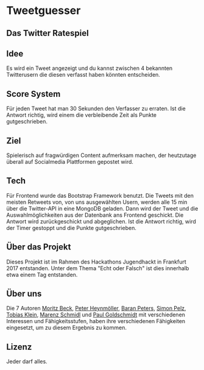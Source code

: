 # Tweetguesser

Das Twitter Ratespiel
------------------------------------------------------------------
## Idee
Es wird ein Tweet angezeigt und du kannst zwischen 4 bekannten Twitterusern die diesen verfasst haben könnten entscheiden.

## Score System
Für jeden Tweet hat man 30 Sekunden den Verfasser zu erraten. Ist die Antwort richtig, wird einem die verbleibende Zeit als Punkte gutgeschrieben.

## Ziel
Spielerisch auf fragwürdigen Content aufmerksam machen, der heutzutage überall auf Socialmedia Plattformen gepostet wird.

## Tech
Für Frontend wurde das Bootstrap Framework benutzt.
Die Tweets mit den meisten Retweets von, von uns ausgewählten Usern, werden alle 15 min über die Twitter-API in eine MongoDB geladen.
Dann wird der Tweet und die Auswahlmöglichkeiten aus der Datenbank ans Frontend geschickt. Die Antwort wird zurückgeschickt und abgeglichen.
Ist die Antwort richtig, wird der Timer gestoppt und die Punkte gutgeschrieben.

## Über das Projekt
Dieses Projekt ist im Rahmen des Hackathons Jugendhackt in Frankfurt 2017 entstanden.
Unter dem Thema "Echt oder Falsch" ist dies innerhalb etwa einem Tag entstanden.

## Über uns
Die 7 Autoren [Moritz Beck](@blitze299), [Peter Heynmöller](@PeterHeynmoeller), [Baran Peters](@NightScap3), [Simon Pelz](@SsimmmonN), [Tobias Klein](@t0biium), [Marenz Schmidl](@marenz2569) und [Paul Goldschmidt](@PaulGoldschmidt) mit verschiedenen Interessen und Fähigkeitsstufen, haben ihre verschiedenen Fähigkeiten eingesetzt, um zu diesem Ergebnis zu kommen.

## Lizenz
Jeder darf alles.
